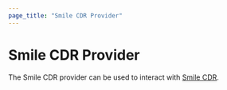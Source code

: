 ```yaml
---
page_title: "Smile CDR Provider"
---
```


# Smile CDR Provider

The Smile CDR provider can be used to interact with [Smile CDR](https://www.smilecdr.com/).